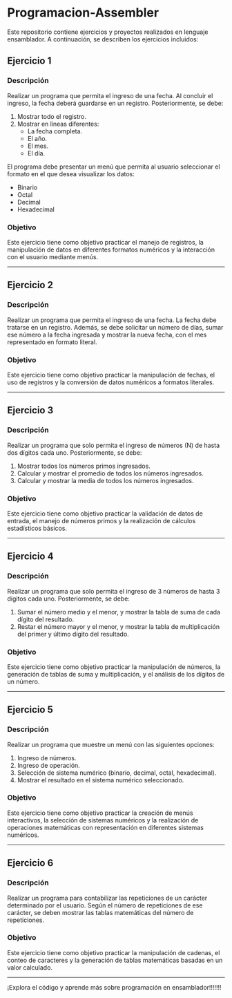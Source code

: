 # Programacion-Assembler

Este repositorio contiene ejercicios y proyectos realizados en lenguaje ensamblador. A continuación, se describen los ejercicios incluidos:

## Ejercicio 1

### Descripción
Realizar un programa que permita el ingreso de una fecha. Al concluir el ingreso, la fecha deberá guardarse en un registro. Posteriormente, se debe:

1. Mostrar todo el registro.
2. Mostrar en líneas diferentes:
   - La fecha completa.
   - El año.
   - El mes.
   - El día.

El programa debe presentar un menú que permita al usuario seleccionar el formato en el que desea visualizar los datos:
- Binario
- Octal
- Decimal
- Hexadecimal

### Objetivo
Este ejercicio tiene como objetivo practicar el manejo de registros, la manipulación de datos en diferentes formatos numéricos y la interacción con el usuario mediante menús.

---

## Ejercicio 2

### Descripción
Realizar un programa que permita el ingreso de una fecha. La fecha debe tratarse en un registro. Además, se debe solicitar un número de días, sumar ese número a la fecha ingresada y mostrar la nueva fecha, con el mes representado en formato literal.

### Objetivo
Este ejercicio tiene como objetivo practicar la manipulación de fechas, el uso de registros y la conversión de datos numéricos a formatos literales.

---

## Ejercicio 3

### Descripción
Realizar un programa que solo permita el ingreso de números (N) de hasta dos dígitos cada uno. Posteriormente, se debe:

1. Mostrar todos los números primos ingresados.
2. Calcular y mostrar el promedio de todos los números ingresados.
3. Calcular y mostrar la media de todos los números ingresados.

### Objetivo
Este ejercicio tiene como objetivo practicar la validación de datos de entrada, el manejo de números primos y la realización de cálculos estadísticos básicos.

---

## Ejercicio 4

### Descripción
Realizar un programa que solo permita el ingreso de 3 números de hasta 3 dígitos cada uno. Posteriormente, se debe:

1. Sumar el número medio y el menor, y mostrar la tabla de suma de cada dígito del resultado.
2. Restar el número mayor y el menor, y mostrar la tabla de multiplicación del primer y último dígito del resultado.

### Objetivo
Este ejercicio tiene como objetivo practicar la manipulación de números, la generación de tablas de suma y multiplicación, y el análisis de los dígitos de un número.

---

## Ejercicio 5

### Descripción
Realizar un programa que muestre un menú con las siguientes opciones:

1. Ingreso de números.
2. Ingreso de operación.
3. Selección de sistema numérico (binario, decimal, octal, hexadecimal).
4. Mostrar el resultado en el sistema numérico seleccionado.

### Objetivo
Este ejercicio tiene como objetivo practicar la creación de menús interactivos, la selección de sistemas numéricos y la realización de operaciones matemáticas con representación en diferentes sistemas numéricos.

---

## Ejercicio 6

### Descripción
Realizar un programa para contabilizar las repeticiones de un carácter determinado por el usuario. Según el número de repeticiones de ese carácter, se deben mostrar las tablas matemáticas del número de repeticiones.

### Objetivo
Este ejercicio tiene como objetivo practicar la manipulación de cadenas, el conteo de caracteres y la generación de tablas matemáticas basadas en un valor calculado.

---

¡Explora el código y aprende más sobre programación en ensamblador!!!!!!!